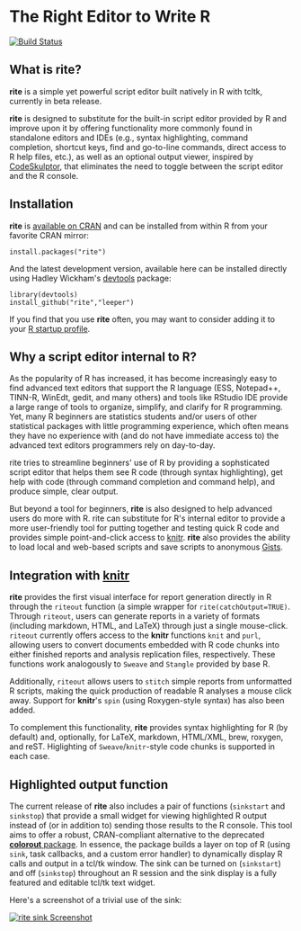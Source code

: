 # The Right Editor to Write R

[![Build Status](https://travis-ci.org/leeper/rite.png?branch=master)](https://travis-ci.org/leeper/rite)

## What is rite? ##

**rite** is a simple yet powerful script editor built natively in R with tcltk, currently in beta release.

**rite** is designed to substitute for the built-in script editor provided by R and improve upon it by offering functionality more commonly found in standalone editors and IDEs (e.g., syntax highlighting, command completion, shortcut keys, find and go-to-line commands, direct access to R help files, etc.), as well as an optional output viewer, inspired by [CodeSkulptor](http://www.codeskulptor.org/), that eliminates the need to toggle between the script editor and the R console.

## Installation ##

**rite** is [available on CRAN](http://cran.r-project.org/web/packages/rite/index.html) and can be installed from within R from your favorite CRAN mirror:

```
install.packages("rite")
```

And the latest development version, available here can be installed directly using Hadley Wickham's [devtools](http://cran.r-project.org/web/packages/devtools/index.html) package:

```
library(devtools)
install_github("rite","leeper")
```

If you find that you use **rite** often, you may want to consider adding it to your [R startup profile](http://stat.ethz.ch/R-manual/R-devel/library/base/html/Startup.html).

## Why a script editor internal to R? ##

As the popularity of R has increased, it has become increasingly easy to find advanced text editors that support the R language (ESS, Notepad++, TINN-R, WinEdt, gedit, and many others) and tools like RStudio IDE provide a large range of tools to organize, simplify, and clarify for R programming. Yet, many R beginners are statistics students and/or users of other statistical packages with little programming experience, which often means they have no experience with (and do not have immediate access to) the advanced text editors programmers rely on day-to-day.

rite tries to streamline beginners' use of R by providing a sophsticated script editor that helps them see R code (through syntax highlighting), get help with code (through command completion and command help), and produce simple, clear output.

But beyond a tool for beginners, **rite** is also designed to help advanced users do more with R. rite can substitute for R's internal editor to provide a more user-friendly tool for putting together and testing quick R code and provides simple point-and-click access to [knitr](http://yihui.name/knitr/). **rite** also provides the ability to load local and web-based scripts and save scripts to anonymous [Gists](https://gist.github.com/).

## Integration with [knitr](http://yihui.name/knitr/) ##

**rite** provides the first visual interface for report generation directly in R through the `riteout` function (a simple wrapper for `rite(catchOutput=TRUE)`. Through `riteout`, users can generate reports in a variety of formats (including markdown, HTML, and LaTeX) through just a single mouse-click. `riteout` currently offers access to the **knitr** functions `knit` and `purl`, allowing users to convert documents embedded with R code chunks into either finished reports and analysis replication files, respectively. These functions work analogously to `Sweave` and `Stangle` provided by base R.

Additionally, `riteout` allows users to `stitch` simple reports from unformatted R scripts, making the quick production of readable R analyses a mouse click away. Support for **knitr**'s `spin` (using Roxygen-style syntax) has also been added.

To complement this functionality, **rite** provides syntax highlighting for R (by default) and, optionally, for LaTeX, markdown, HTML/XML, brew, roxygen, and reST. Higlighting of `Sweave`/`knitr`-style code chunks is supported in each case.

## Highlighted output function ##

The current release of **rite** also includes a pair of functions (`sinkstart` and `sinkstop`) that provide a small widget for viewing highlighted R output instead of (or in addition to) sending those results to the R console. This tool aims to offer a robust, CRAN-compliant alternative to the deprecated [**colorout** package](http://cran.r-project.org/web/packages/colorout/index.html). In essence, the package builds a layer on top of R (using `sink`, task callbacks, and a custom error handler) to dynamically display R calls and output in a tcl/tk window. The sink can be turned on (`sinkstart`) and off (`sinkstop`) throughout an R session and the sink display is a fully featured and editable tcl/tk text widget.

Here's a screenshot of a trivial use of the sink:

[![rite sink Screenshot](http://i.imgur.com/pGjsgxF.png)](http://i.imgur.com/pGjsgxF)


